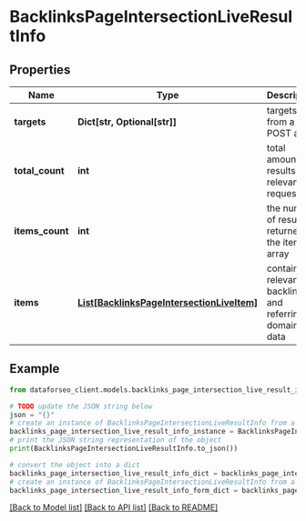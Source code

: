 # BacklinksPageIntersectionLiveResultInfo


## Properties

Name | Type | Description | Notes
------------ | ------------- | ------------- | -------------
**targets** | **Dict[str, Optional[str]]** | targets from a POST array | [optional] 
**total_count** | **int** | total amount of results relevant the request | [optional] 
**items_count** | **int** | the number of results returned in the items array | [optional] 
**items** | [**List[BacklinksPageIntersectionLiveItem]**](BacklinksPageIntersectionLiveItem.md) | contains relevant backlinks and referring domains data | [optional] 

## Example

```python
from dataforseo_client.models.backlinks_page_intersection_live_result_info import BacklinksPageIntersectionLiveResultInfo

# TODO update the JSON string below
json = "{}"
# create an instance of BacklinksPageIntersectionLiveResultInfo from a JSON string
backlinks_page_intersection_live_result_info_instance = BacklinksPageIntersectionLiveResultInfo.from_json(json)
# print the JSON string representation of the object
print(BacklinksPageIntersectionLiveResultInfo.to_json())

# convert the object into a dict
backlinks_page_intersection_live_result_info_dict = backlinks_page_intersection_live_result_info_instance.to_dict()
# create an instance of BacklinksPageIntersectionLiveResultInfo from a dict
backlinks_page_intersection_live_result_info_form_dict = backlinks_page_intersection_live_result_info.from_dict(backlinks_page_intersection_live_result_info_dict)
```
[[Back to Model list]](../README.md#documentation-for-models) [[Back to API list]](../README.md#documentation-for-api-endpoints) [[Back to README]](../README.md)


